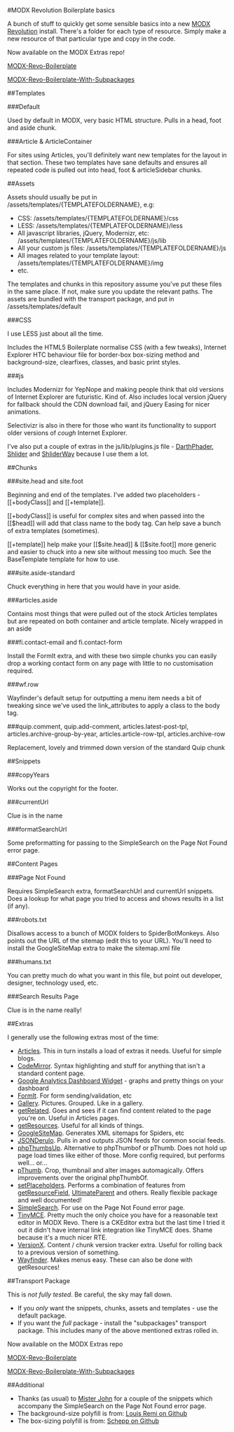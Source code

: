 #MODX Revolution Boilerplate basics

A bunch of stuff to quickly get some sensible basics into a new [MODX Revolution](http://modx.com/) install. There's a folder for each type of resource. Simply make a new resource of that particular type and copy in the code.

Now available on the MODX Extras repo!

[MODX-Revo-Boilerplate](http://modx.com/extras/package/modxrevoboilerplate)

[MODX-Revo-Boilerplate-With-Subpackages](http://modx.com/extras/package/modxrevoboilerplatewithsubpackages)

##Templates

###Default

Used by default in MODX, very basic HTML structure. Pulls in a head, foot and aside chunk.

###Article & ArticleContainer

For sites using Articles, you'll definitely want new templates for the layout in that section. These two templates have sane defaults and ensures all repeated code is pulled out into head, foot & articleSidebar chunks.


##Assets

Assets should usually be put in /assets/templates/{TEMPLATEFOLDERNAME}, e.g:

* CSS: /assets/templates/{TEMPLATEFOLDERNAME}/css
* LESS: /assets/templates/{TEMPLATEFOLDERNAME}/less
* All javascript libraries, jQuery, Modernizr, etc: /assets/templates/{TEMPLATEFOLDERNAME}/js/lib
* All your custom js files: /assets/templates/{TEMPLATEFOLDERNAME}/js
* All images related to your template layout: /assets/templates/{TEMPLATEFOLDERNAME}/img
* etc.

The templates and chunks in this repository assume you've put these files in the same place. If not, make sure you update the relevant paths. The assets are bundled with the transport package, and put in /assets/templates/default

###CSS

I use LESS just about all the time.

Includes the HTML5 Boilerplate normalise CSS (with a few tweaks), Internet Explorer HTC behaviour file for border-box box-sizing method and background-size, clearfixes, classes, and basic print styles.

###js

Includes Modernizr for YepNope and making people think that old versions of Internet Explorer are futuristic. Kind of. Also includes local version jQuery for fallback should the CDN download fail, and jQuery Easing for nicer animations.

Selectivizr is also in there for those who want its functionality to support older versions of *cough* Internet Explorer.

I've also put a couple of extras in the js/lib/plugins.js file - [DarthPhader](https://github.com/pdincubus/jquery.DarthPhader), [Shlider](https://github.com/pdincubus/jquery.Shlider) and [ShliderWay](https://github.com/pdincubus/jquery.ShliderWay) because I use them a lot.


##Chunks

###site.head and site.foot

Beginning and end of the templates. I've added two placeholders - [[+bodyClass]] and [[+template]].

[[+bodyClass]] is useful for complex sites and when passed into the [[$head]] will add that class name to the body tag. Can help save a bunch of extra templates (sometimes).

[[+template]] help make your [[$site.head]] & [[$site.foot]] more generic and easier to chuck into a new site without messing too much. See the BaseTemplate template for how to use.

###site.aside-standard

Chuck everything in here that you would have in your aside.

###articles.aside

Contains most things that were pulled out of the stock Articles templates but are repeated on both container and article template. Nicely wrapped in an aside

###fi.contact-email and fi.contact-form

Install the FormIt extra, and with these two simple chunks you can easily drop a working contact form on any page with little to no customisation required.

###wf.row

Wayfinder's default setup for outputting a menu item needs a bit of tweaking since we've used the link_attributes to apply a class to the body tag.

###quip.comment, quip.add-comment, articles.latest-post-tpl, articles.archive-group-by-year, articles.article-row-tpl, articles.archive-row

Replacement, lovely and trimmed down version of the standard Quip chunk


##Snippets

###copyYears

Works out the copyright for the footer.

###currentUrl

Clue is in the name

###formatSearchUrl

Some preformatting for passing to the SimpleSearch on the Page Not Found error page.


##Content Pages

###Page Not Found

Requires SimpleSearch extra, formatSearchUrl and currentUrl snippets. Does a lookup for what page you tried to access and shows results in a list (if any).

###robots.txt

Disallows access to a bunch of MODX folders to SpiderBotMonkeys. Also points out the URL of the sitemap (edit this to your URL). You'll need to install the GoogleSiteMap extra to make the sitemap.xml file

###humans.txt

You can pretty much do what you want in this file, but point out developer, designer, technology used, etc.

###Search Results Page

Clue is in the name really!


##Extras

I generally use the following extras most of the time:

* [Articles](http://rtfm.modx.com/extras/revo/articles). This in turn installs a load of extras it needs. Useful for simple blogs.
* [CodeMirror](http://modx.com/extras/package/codemirror). Syntax highlighting and stuff for anything that isn't a standard content page.
* [Google Analytics Dashboard Widget](http://modx.com/extras/package/googleanalyticsdashboardwidget) - graphs and pretty things on your dashboard
* [FormIt](http://rtfm.modx.com/extras/revo/formit). For form sending/validation, etc
* [Gallery](http://modx.com/extras/package/gallery). Pictures. Grouped. Like in a gallery.
* [getRelated](http://rtfm.modx.com/extras/revo/getrelated). Goes and sees if it can find content related to the page you're on. Useful in Articles pages.
* [getResources](http://rtfm.modx.com/extras/revo/getresources). Useful for all kinds of things.
* [GoogleSiteMap](http://rtfm.modx.com/extras/revo/googlesitemap). Generates XML sitemaps for Spiders, etc
* [JSONDerulo](http://modx.com/extras/package/jsonderulo). Pulls in and outputs JSON feeds for common social feeds.
* [phpThumbsUp](http://modx.com/extras/package/phpthumbsup). Alternative to phpThumbof or pThumb. Does not hold up page load times like either of those. More config required, but performs well... or...
* [pThumb](https://github.com/oo12/phpThumbOf). Crop, thumbnail and alter images automagically. Offers improvements over the original phpThumbOf.
* [setPlaceholders](https://github.com/oo12/setPlaceholders/). Performs a combination of features from [getResourceField](http://modx.com/extras/package/getresourcefield), [UltimateParent](http://modx.com/extras/package/ultimateparent) and others. Really flexible package and well documented!
* [SimpleSearch](http://rtfm.modx.com/extras/revo/simplesearch). For use on the Page Not Found error page.
* [TinyMCE](http://modx.com/extras/package/tinymce). Pretty much the only choice you have for a reasonable text editor in MODX Revo. There is a CKEditor extra but the last time I tried it out it didn't have internal link integration like TinyMCE does. Shame because it's a much nicer RTE.
* [VersionX](https://github.com/Mark-H/VersionX2). Content / chunk version tracker extra. Useful for rolling back to a previous version of something.
* [Wayfinder](http://rtfm.modx.com/extras/revo/wayfinder). Makes menus easy. These can also be done with getResources!


##Transport Package

This is *not* *fully* *tested*. Be careful, the sky may fall down.

* If you *only* want the snippets, chunks, assets and templates - use the default package.
* If you want the *full* package - install the "subpackages" transport package. This includes many of the above mentioned extras rolled in.

Now available on the MODX Extras repo

[MODX-Revo-Boilerplate](http://modx.com/extras/package/modxrevoboilerplate)

[MODX-Revo-Boilerplate-With-Subpackages](http://modx.com/extras/package/modxrevoboilerplatewithsubpackages)


##Additional

* Thanks (as usual) to [Mister John](https://github.com/johnnoel) for a couple of the snippets which accompany the SimpleSearch on the Page Not Found error page.
* The background-size polyfill is from: [Louis Remi on Github](https://github.com/louisremi/background-size-polyfill)
* The box-sizing polyfill is from: [Schepp on Github](https://github.com/Schepp/box-sizing-polyfill)

